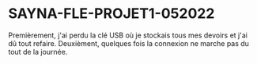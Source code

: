 # SAYNA-FLE-PROJET1-052022
Premièrement, j'ai perdu la clé USB où je stockais tous mes devoirs et j'ai dû tout refaire.
Deuxièment, quelques fois la connexion ne marche pas du tout de la journée.
